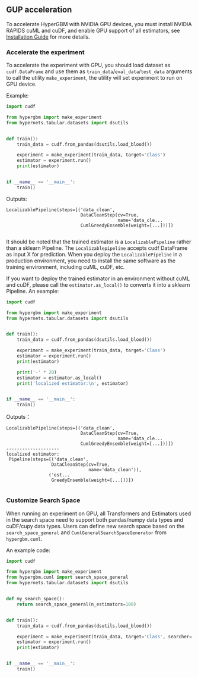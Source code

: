 ## GUP acceleration

To accelerate HyperGBM with NVIDIA GPU devices, you must install NVIDIA RAPIDS cuML and cuDF, and enable GPU support of all estimators, see [Installation Guide](installation.html) for more details. 

### Accelerate the experiment

To accelerate the experiment with GPU, you should load dataset as `cudf.DataFrame` and use them as `train_data`/`eval_data`/`test_data` arguments to call the utility `make_experiment`, the utility will set experiment to run on GPU device.

Example:

```python
import cudf

from hypergbm import make_experiment
from hypernets.tabular.datasets import dsutils


def train():
    train_data = cudf.from_pandas(dsutils.load_blood())

    experiment = make_experiment(train_data, target='Class')
    estimator = experiment.run()
    print(estimator)


if __name__ == '__main__':
    train()

```

Outputs:
```
LocalizablePipeline(steps=[('data_clean',
                            DataCleanStep(cv=True,
                                          name='data_cle...
                            CumlGreedyEnsemble(weight=[...]))])


```

It should be noted that the trained estimator is a `LocalizablePipeline` rather than a sklearn Pipeline. The `Localizablepipeline` accepts cudf DataFrame as input X for prediction. When you deploy the `LocalizablePipeline` in a production environment, you need to install the same software as the training environment, including cuML, cuDF, etc. 

If you want to deploy the trained estimator in an environment without cuML and cuDF, please call the `estimator.as_local()` to converts it into a sklearn Pipeline. An example:

```python
import cudf

from hypergbm import make_experiment
from hypernets.tabular.datasets import dsutils


def train():
    train_data = cudf.from_pandas(dsutils.load_blood())

    experiment = make_experiment(train_data, target='Class')
    estimator = experiment.run()
    print(estimator)

    print('-' * 20)
    estimator = estimator.as_local()
    print('localized estimator:\n', estimator)


if __name__ == '__main__':
    train()

```

Outputs：

```
LocalizablePipeline(steps=[('data_clean',
                            DataCleanStep(cv=True,
                                          name='data_cle...
                            CumlGreedyEnsemble(weight=[...]))])
--------------------
localized estimator:
 Pipeline(steps=[('data_clean',
                 DataCleanStep(cv=True,
                               name='data_clean')),
                ('est...
                 GreedyEnsemble(weight=[...]))])


```



### Customize Search Space

When running an experiment on GPU, all Transformers and Estimators used in the search space need to support both pandas/numpy data types and cuDF/cupy data types. Users can define new search space based on the `search_space_general` and `CumlGeneralSearchSpaceGenerator` from `hypergbm.cuml`. 

An example code:


```python
import cudf

from hypergbm import make_experiment
from hypergbm.cuml import search_space_general
from hypernets.tabular.datasets import dsutils


def my_search_space():
    return search_space_general(n_estimators=100)


def train():
    train_data = cudf.from_pandas(dsutils.load_blood())

    experiment = make_experiment(train_data, target='Class', searcher='mcts', search_space=my_search_space)
    estimator = experiment.run()
    print(estimator)


if __name__ == '__main__':
    train()

```


